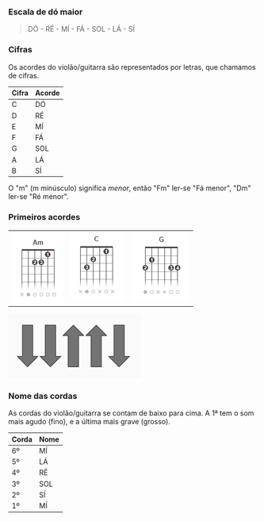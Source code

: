 ### Escala de dó maior

> DÓ - RÉ - MÍ - FÁ - SOL - LÁ - SÍ

### Cifras

Os acordes do violão/guitarra são representados por letras, que chamamos de cifras.

| Cifra | Acorde |
| ------ | ------ |
| C | DÓ |
| D | RÉ |
| E | MÍ |
| F | FÁ |
| G | SOL |
| A | LÁ |
| B | SÍ |

O "m" (m minúsculo) significa _menor_, então "Fm" ler-se "Fá menor", "Dm" ler-se "Ré menor".

### Primeiros acordes


|  |  |  |
| ------ | ------ | ------ |
| ![Am](acordes/Am.PNG) | ![G](acordes/C.PNG) | ![G](acordes/G.PNG) |

![](acordes/batida-1.PNG)

### Nome das cordas

As cordas do violão/guitarra se contam de baixo para cima. A 1ª tem o som mais agudo (fino), e a última mais grave (grosso).

| Corda | Nome |
| ------ | ------ |
| 6º | MÍ |
| 5º | LÁ |
| 4º | RÉ |
| 3º | SOL |
| 2º | SÍ |
| 1º | MÍ |
